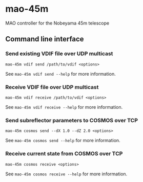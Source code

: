 # mao-45m
MAO controller for the Nobeyama 45m telescope

## Command line interface

### Send existing VDIF file over UDP multicast

```shell
mao-45m vdif send /path/to/vdif <options>
```

See `mao-45m vdif send --help` for more information.

### Receive VDIF file over UDP multicast

```shell
mao-45m vdif receive /path/to/vdif <options>
```

See `mao-45m vdif receive --help` for more information.

### Send subreflector parameters to COSMOS over TCP

```shell
mao-45m cosmos send --dX 1.0 --dZ 2.0 <options>
```

See `mao-45m cosmos send --help` for more information.

### Receive current state from COSMOS over TCP

```shell
mao-45m cosmos receive <options>
```

See `mao-45m cosmos receive --help` for more information.
